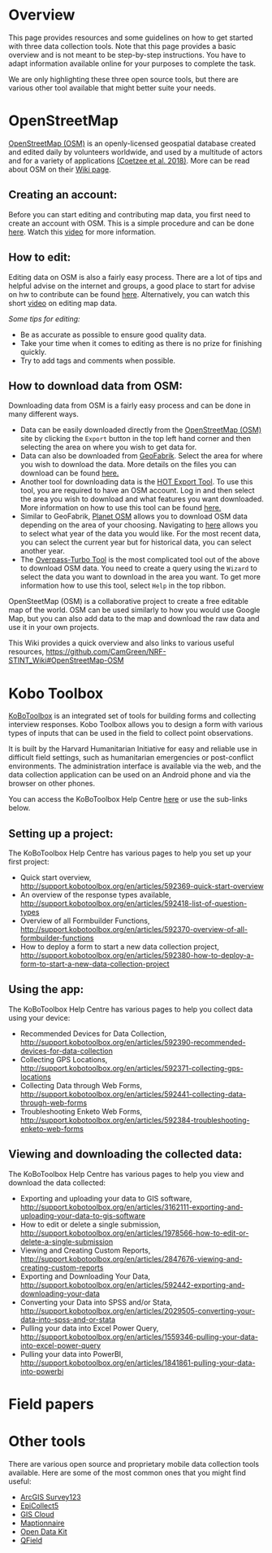 # Overview
This page provides resources and some guidelines on how to get started with three data collection tools. Note that this page provides a basic overview and is not meant to be step-by-step instructions. You have to adapt information available online for your purposes to complete the task.

We are only highlighting these three open source tools, but there are various other tool available that might better suite your needs. 

# OpenStreetMap
[OpenStreetMap (OSM)](https://www.openstreetmap.org/#map=6/-28.676/24.677) is an openly-licensed geospatial database created and edited daily by volunteers worldwide, and used by a multitude of actors and for a variety of applications [(Coetzee et al. 2018)](https://www.int-arch-photogramm-remote-sens-spatial-inf-sci.net/XLII-4-W8/35/2018/isprs-archives-XLII-4-W8-35-2018.pdf). More can be read about OSM on their [Wiki page](https://wiki.openstreetmap.org/wiki/Main_Page).

## Creating an account:
Before you can start editing and contributing map data, you first need to create an account with OSM. This is a simple procedure and can be done [here](https://www.openstreetmap.org/user/new). Watch this [video](https://youtu.be/VVBw5BfBOXY) for more information.

## How to edit:
Editing data on OSM is also a fairly easy process. There are a lot of tips and helpful advise on the internet and groups, a good place to start for advise on hw to contribute can be found [here](https://wiki.openstreetmap.org/wiki/Contribute_map_data). Alternatively, you can watch this short [video](https://youtu.be/Lf4UjJqBsvU) on editing map data.

*Some tips for editing:*
* Be as accurate as possible to ensure good quality data.
* Take your time when it comes to editing as there is no prize for finishing quickly.
* Try to add tags and comments when possible.

## How to download data from OSM:
Downloading data from OSM is a fairly easy process and can be done in many different ways. 

* Data can be easily downloaded directly from the [OpenStreetMap (OSM)](https://www.openstreetmap.org/#map=6/-28.676/24.677) site by clicking the `Export` button in the top left hand corner and then selecting the area on where you wish to get data for. 
* Data can also be downloaded from [GeoFabrik](https://download.geofabrik.de/index.html). Select the area for where you wish to download the data. More details on the files you can download can be found [here.](http://download.geofabrik.de/technical.html)
* Another tool for downloading data is the [HOT Export Tool](https://export.hotosm.org/en/v3/). To use this tool, you are required to have an OSM account. Log in and then select the area you wish to download and what features you want downloaded. More information on how to use this tool can be found [here.](https://export.hotosm.org/en/v3/learn)
* Similar to GeoFabrik, [Planet OSM](https://planet.openstreetmap.org) allows you to download OSM data depending on the area of your choosing. Navigating to [here](https://planet.openstreetmap.org/planet/) allows you to select what year of the data you would like. For the most recent data, you can select the current year but for historical data, you can select another year. 
* The [Overpass-Turbo Tool](https://overpass-turbo.eu) is the most complicated tool out of the above to download OSM data. You need to create a query using the `Wizard` to select the data you want to download in the area you want. To get more information how to use this tool, select `Help` in the top ribbon. 

OpenSteetMap (OSM) is a collaborative project to create a free editable map of the world. OSM can be used similarly to how you would use Google Map, but you can also add data to the map and download the raw data and use it in your own projects. 

This Wiki provides a quick overview and also links to various useful resources, https://github.com/CamGreen/NRF-STINT_Wiki#OpenStreetMap-OSM

# Kobo Toolbox
[KoBoToolbox](https://www.kobotoolbox.org) is an integrated set of tools for building forms and collecting interview responses. Kobo Toolbox allows you to design a form with various types of inputs that can be used in the field to collect point observations. 

It is built by the Harvard Humanitarian Initiative for easy and reliable use in difficult field settings, such as humanitarian emergencies or post-conflict environments. The administration interface is available via the web, and the data collection application can be used on an Android phone and via the browser on other phones.

You can access the KoBoToolbox Help Centre [here](http://support.kobotoolbox.org/en/) or use the sub-links below.

## Setting up a project:

The KoBoToolbox Help Centre has various pages to help you set up your first project:
* Quick start overview, http://support.kobotoolbox.org/en/articles/592369-quick-start-overview
* An overview of the response types available, http://support.kobotoolbox.org/en/articles/592418-list-of-question-types
* Overview of all Formbuilder Functions, http://support.kobotoolbox.org/en/articles/592370-overview-of-all-formbuilder-functions
* How to deploy a form to start a new data collection project, http://support.kobotoolbox.org/en/articles/592380-how-to-deploy-a-form-to-start-a-new-data-collection-project

## Using the app:

The KoBoToolbox Help Centre has various pages to help you collect data using your device:
* Recommended Devices for Data Collection, http://support.kobotoolbox.org/en/articles/592390-recommended-devices-for-data-collection
* Collecting GPS Locations, http://support.kobotoolbox.org/en/articles/592371-collecting-gps-locations
* Collecting Data through Web Forms, http://support.kobotoolbox.org/en/articles/592441-collecting-data-through-web-forms
* Troubleshooting Enketo Web Forms, http://support.kobotoolbox.org/en/articles/592384-troubleshooting-enketo-web-forms

## Viewing and downloading the collected data:

The KoBoToolbox Help Centre has various pages to help you view and download the data collected:
* Exporting and uploading your data to GIS software, http://support.kobotoolbox.org/en/articles/3162111-exporting-and-uploading-your-data-to-gis-software
* How to edit or delete a single submission, http://support.kobotoolbox.org/en/articles/1978566-how-to-edit-or-delete-a-single-submission
* Viewing and Creating Custom Reports, http://support.kobotoolbox.org/en/articles/2847676-viewing-and-creating-custom-reports
* Exporting and Downloading Your Data, http://support.kobotoolbox.org/en/articles/592442-exporting-and-downloading-your-data
* Converting your Data into SPSS and/or Stata, http://support.kobotoolbox.org/en/articles/2029505-converting-your-data-into-spss-and-or-stata
* Pulling your data into Excel Power Query, http://support.kobotoolbox.org/en/articles/1559346-pulling-your-data-into-excel-power-query
* Pulling your data into PowerBI, http://support.kobotoolbox.org/en/articles/1841861-pulling-your-data-into-powerbi


# Field papers

# Other tools
There are various open source and proprietary mobile data collection tools available. Here are some of the most common ones that you might find useful:

* [ArcGIS Survey123](https://survey123.arcgis.com) 
* [EpiCollect5](https://five.epicollect.net)
* [GIS Cloud](https://www.giscloud.com)
* [Maptionnaire](https://maptionnaire.com)
* [Open Data Kit](https://opendatakit.org)
* [QField](https://qfield.org)
